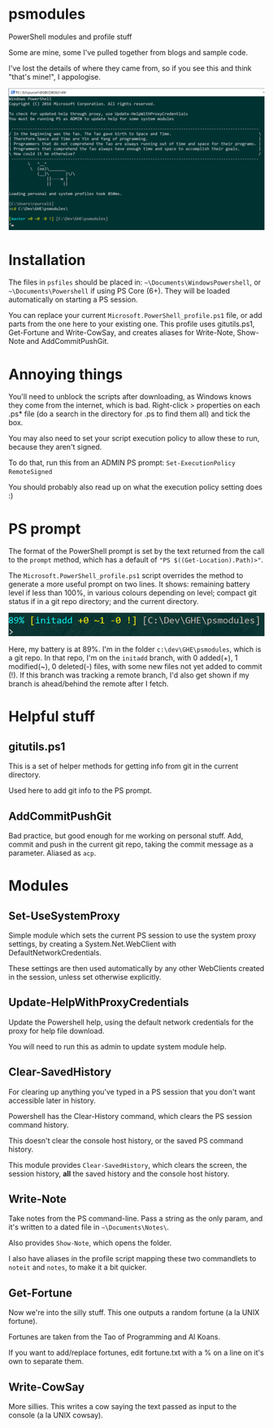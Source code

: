 # psmodules
PowerShell modules and profile stuff

Some are mine, some I've pulled together from blogs and sample code.

I've lost the details of where they came from, so if you see this and think "that's mine!", I appologise.

![Example PS](img/ps.png "Example PS session")

# Installation
The files in `psfiles` should be placed in: `~\Documents\WindowsPowershell`, or `~\Documents\Powershell` if using PS Core (6+).
They will be loaded automatically on starting a PS session.

You can replace your current `Microsoft.PowerShell_profile.ps1` file, or add parts from the one here to your existing one.
This profile uses gitutils.ps1, Get-Fortune and Write-CowSay, and creates aliases for Write-Note, Show-Note and AddCommitPushGit.

# Annoying things
You'll need to unblock the scripts after downloading, as Windows knows they come from the internet, which is bad.
Right-click > properties on each .ps* file (do a search in the directory for .ps to find them all) and tick the box.

You may also need to set your script execution policy to allow these to run, because they aren't signed.

To do that, run this from an ADMIN PS prompt: `Set-ExecutionPolicy RemoteSigned`

You should probably also read up on what the execution policy setting does :)

# PS prompt
The format of the PowerShell prompt is set by the text returned from the call to the `prompt` method, which has a default
of `"PS $((Get-Location).Path)>"`.

The `Microsoft.PowerShell_profile.ps1` script overrides the method to generate a more useful prompt on two lines.
It shows: remaining battery level if less than 100%, in various colours depending on level; compact git status if
in a git repo directory; and the current directory.

![Example prompt](img/prompt.png "Example prompt")

Here, my battery is at 89%. I'm in the folder `c:\dev\GHE\psmodules`, which is a git repo. In that repo, I'm on
the `initadd` branch, with 0 added(+), 1 modified(~), 0 deleted(-) files, with some new files not yet added to commit (!).
If this branch was tracking a remote branch, I'd also get shown if my branch is ahead/behind the remote after I fetch.

# Helpful stuff
## gitutils.ps1
This is a set of helper methods for getting info from git in the current directory.

Used here to add git info to the PS prompt.

## AddCommitPushGit
Bad practice, but good enough for me working on personal stuff. Add, commit and push in the current git
repo, taking the commit message as a parameter. Aliased as `acp`.

# Modules
## Set-UseSystemProxy
Simple module which sets the current PS session to use the system proxy settings, by creating
a System.Net.WebClient with DefaultNetworkCredentials.

These settings are then used automatically
by any other WebClients created in the session, unless set otherwise explicitly.

## Update-HelpWithProxyCredentials
Update the Powershell help, using the default network credentials for the proxy for help file download.

You will need to run this as admin to update system module help.

## Clear-SavedHistory
For clearing up anything you've typed in a PS session that you don't want accessible later in history.

Powershell has the Clear-History command, which clears the PS session command history.

This doesn't clear the console host history, or the saved PS command history.

This module provides `Clear-SavedHistory`, which clears the screen, the session history, **all** the saved history and the console host history.

## Write-Note
Take notes from the PS command-line. Pass a string as the only param, and it's written to a dated file in `~\Documents\Notes\`.

Also provides `Show-Note`, which opens the folder.

I also have aliases in the profile script mapping these two commandlets to `noteit` and `notes`, to make it a bit quicker.

## Get-Fortune
Now we're into the silly stuff. This one outputs a random fortune (a la UNIX fortune).

Fortunes are taken from the Tao of Programming and AI Koans.

If you want to add/replace fortunes, edit fortune.txt with a % on a line on it's own to separate them.

## Write-CowSay
More sillies. This writes a cow saying the text passed as input to the console (a la UNIX cowsay).
